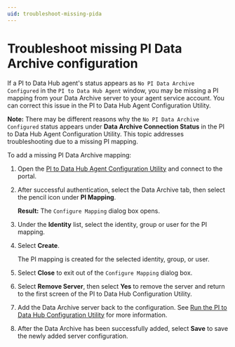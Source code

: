 ```yaml
---
uid: troubleshoot-missing-pida
---
```


# Troubleshoot missing PI Data Archive configuration

If a PI to Data Hub agent's status appears as `No PI Data Archive Configured` in the `PI to Data Hub Agent` window, you may be missing a PI mapping from your Data Archive server to your agent service account. You can correct this issue in the PI to Data Hub Agent Configuration Utility.

**Note:** There may be different reasons why the `No PI Data Archive Configured` status appears under **Data Archive Connection Status** in the PI to Data Hub Agent Configuration Utility. This topic addresses troubleshooting due to a missing PI mapping.

To add a missing PI Data Archive mapping:

1. Open the [PI to Data Hub Agent Configuration Utility](xref:pi-to-ocs-utility) and connect to the portal.

1. After successful authentication, select the Data Archive tab, then select the pencil icon under **PI Mapping**.  

    **Result:** The `Configure Mapping` dialog box opens.

1. Under the **Identity** list, select the identity, group or user for the PI mapping.

1. Select **Create**.

   The PI mapping is created for the selected identity, group, or user.

1. Select **Close** to exit out of the `Configure Mapping` dialog box. 

1. Select **Remove Server**, then select **Yes** to remove the server and return to the first screen of the PI to Data Hub Configuration Utility.

1. Add the Data Archive server back to the configuration. See [Run the PI to Data Hub Configuration Utility](xref:pi-to-ocs-utility) for more information.  

1. After the Data Archive has been successfully added, select **Save** to save the newly added server configuration.
